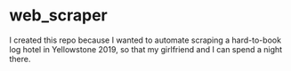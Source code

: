 # web_scraper

I created this repo because I wanted to automate scraping a hard-to-book log hotel in Yellowstone 2019, so that my girlfriend and I can spend a night there.
